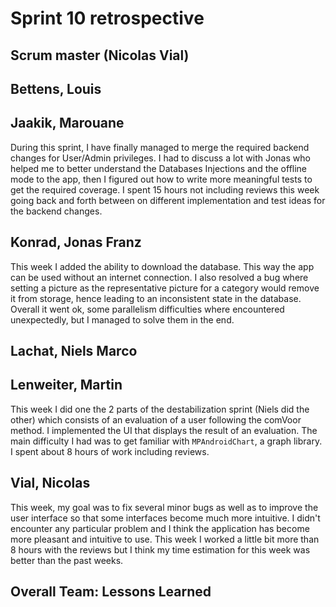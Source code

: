 # Sprint 10 retrospective

## Scrum master (Nicolas Vial)


## Bettens, Louis

## Jaakik, Marouane
During this sprint, I have finally managed to merge the required backend changes for User/Admin privileges. I had to discuss a lot with Jonas who helped me to better  understand the Databases Injections and the offline mode to the app, then I figured out how to write more meaningful tests to get the required coverage. I spent 15 hours not including reviews this week going back and forth between on different implementation and test ideas for the backend changes. 

## Konrad, Jonas Franz
This week I added the ability to download the database. This way the app can be used without an internet connection. I also resolved a bug where setting a picture as the representative picture for a category would remove it from storage, hence leading to an inconsistent state in the database. Overall it went ok, some parallelism difficulties where encountered unexpectedly, but I managed to solve them in the end.

## Lachat, Niels Marco

## Lenweiter, Martin
This week I did one the 2 parts of the destabilization sprint (Niels did the other) which consists of an evaluation of a user following the comVoor method. I implemented the UI that displays the result of an evaluation. The main difficulty I had was to get familiar with `MPAndroidChart`, a graph library. I spent about 8 hours of work including reviews.

## Vial, Nicolas
This week, my goal was to fix several minor bugs as well as to improve the user interface so that some interfaces become much more intuitive. I didn't encounter any particular problem and I think the application has become more pleasant and intuitive to use. This week I worked a little bit more than 8 hours with the reviews but I think my time estimation for this week was better than the past weeks.
## Overall Team: Lessons Learned
